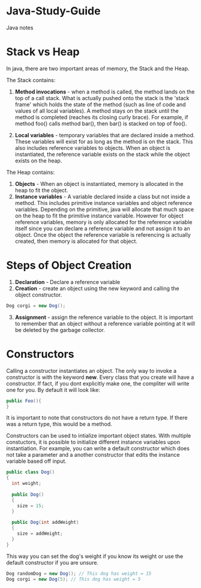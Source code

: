 # Java-Study-Guide

Java notes

# Stack vs Heap

In java, there are two important areas of memory, the Stack and the Heap. 

The Stack contains:

1. **Method invocations** - when a method is called, the method lands on the top of a call stack. What is actually pushed onto the stack is the 'stack frame' which holds the state of the method (such as line of code and values of all local variables). A method stays on the stack until the method is completed (reaches its closing curly brace). For example, if method foo() calls method bar(), then bar() is stacked on top of foo().

2. **Local variables** - temporary variables that are declared inside a method. These variables will exist for as long as the method is on the stack. This also includes reference variables to objects. When an object is instantiated, the reference variable exists on the stack while the object exists on the heap.

The Heap contains:

1. **Objects** - When an object is instantiated, memory is allocated in the heap to fit the object. 
2. **Instance variables** - A variable declared inside a class but not inside a method. This includes primitive instance variables and object reference variables. Depending on the primitive, java will allocate that much space on the heap to fit the primitive instance variable. However for object reference variables, memory is only allocated for the reference variable itself since you can declare a reference variable and not assign it to an object. Once the object the reference variable is referencing is actually created, then memory is allocated for that object. 

# Steps of Object Creation

1. **Declaration** - Declare a reference variable  
2. **Creation** - create an object using the new keyword and calling the object constructor. 
```java
Dog corgi = new Dog();
```
3. **Assignment** - assign the reference variable to the object. It is important to remember that an object without a reference variable pointing at it will be deleted by the garbage collector. 

# Constructors

Calling a constructor instantiates an object. The only way to invoke a constructor is with the keyword **new**. Every class that you create will have a constructor. If fact, if you dont explicitly make one, the compliter will write one for you. By default it will look like:
```java
public Foo(){
}
```
It is important to note that constructors do not have a return type. If there was a return type, this would be a method. 

Constructors can be used to intialize important object states. With multiple constuctors, it is possible to initialize different instance variables upon instantiation. For example, you can write a default constructor which does not take a parameter and a another constructor that edits the instance variable based off input.

```java
public class Dog()
{
  int weight;
  
  public Dog()
  {
    size = 15;
  }
  
  public Dog(int addWeight)
  {
    size = addWeight;
  }
}
```
This way you can set the dog's weight if you know its weight or use the default constructor if you are unsure.

```java
Dog randomDog = new Dog(); // This dog has weight = 15
Dog corgi = new Dog(5); // This dog has weight = 5
```
